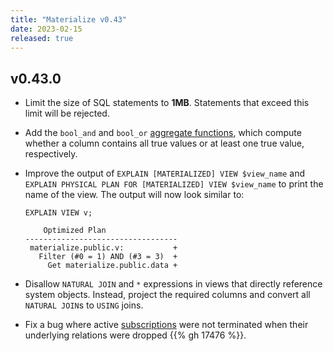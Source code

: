 ```yaml
---
title: "Materialize v0.43"
date: 2023-02-15
released: true
---
```


## v0.43.0

* Limit the size of SQL statements to **1MB**. Statements that exceed this limit
  will be rejected.

* Add the `bool_and` and `bool_or` [aggregate functions](/sql/functions/#aggregate-functions),
  which compute whether a column contains all true values or at least one
  true value, respectively.

* Improve the output of `EXPLAIN [MATERIALIZED] VIEW $view_name` and `EXPLAIN
  PHYSICAL PLAN FOR [MATERIALIZED] VIEW $view_name` to print the name of the
  view. The output will now look similar to:

  ```mzsql
  EXPLAIN VIEW v;

      Optimized Plan
  ----------------------------------
   materialize.public.v:           +
     Filter (#0 = 1) AND (#3 = 3)  +
       Get materialize.public.data +
  ```

* Disallow `NATURAL JOIN` and `*` expressions in views that directly reference
  system objects. Instead, project the required columns and convert all
  `NATURAL JOIN`s to `USING` joins.

* Fix a bug where active [subscriptions](/sql/subscribe/) were not terminated when
  their underlying relations were dropped {{% gh 17476 %}}.
